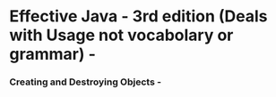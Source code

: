 # Effective Java - 3rd edition (Deals with Usage not vocabolary or grammar) -

   ### Creating and Destroying Objects - 
   